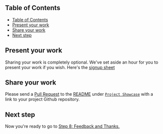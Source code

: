 ## Table of Contents
- [Table of Contents](#table-of-contents)
- [Present your work](#present-your-work)
- [Share your work](#share-your-work)
- [Next step](#next-step)

## Present your work
Sharing your work is completely optional. We've set aside an hour for you to present your work if you wish. Here's the [signup sheet](https://docs.google.com/document/d/18So1o0pGzqFo2_DQRMyAfk5_850TpZkydlUxbszrmPs/edit?usp=sharing)

## Share your work
Please send a [Pull Request](https://help.github.com/en/github/managing-files-in-a-repository/editing-files-in-another-users-repository) to the [README](README.md) under [`Project Showcase`](README.md#project-showcase) with a link to your project Github repository.

## Next step
Now you're ready to go to [Step 8: Feedback and Thanks.](8-Feedback-And-Thanks.md)